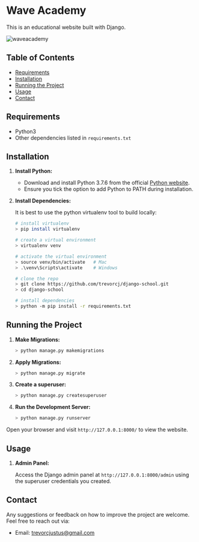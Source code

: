 # Wave Academy
This is an educational website built with Django.

![waveacademy](https://github.com/user-attachments/assets/65bb44b5-1ef1-442b-92c9-0212f9e5f761)


## Table of Contents
- [Requirements](#requirements)
- [Installation](#installation)
- [Running the Project](#running-the-project)
- [Usage](#usage)
- [Contact](#contact)

## Requirements
- Python3
- Other dependencies listed in `requirements.txt`

## Installation
1. **Install Python:**

   - Download and install Python 3.7.6 from the official [Python website](https://www.python.org/downloads/).
   - Ensure you tick the option to add Python to PATH during installation.

2. **Install Dependencies:**

   It is best to use the python virtualenv tool to build locally:
   ```sh
   # install virtualenv
   > pip install virtualenv

   # create a virtual environment
   > virtualenv venv

   # activate the virtual environment
   > source venv/bin/activate   # Mac
   > .\venv\Scripts\activate    # Windows

   # clone the repo
   > git clone https://github.com/trevorcj/django-school.git
   > cd django-school

   # install dependencies
   > python -m pip install -r requirements.txt

## Running the Project
1. **Make Migrations:**

   ```sh
   > python manage.py makemigrations
2. **Apply Migrations:**
   
   ```sh
   > python manage.py migrate

3. **Create a superuser:**

   ```sh
   > python manage.py createsuperuser
4. **Run the Development Server:**
   
   ```sh
   > python manage.py runserver

  Open your browser and visit  `http://127.0.0.1:8000/` to view the website.

## Usage
1. **Admin Panel:**

   Access the Django admin panel at  `http://127.0.0.1:8000/admin` using the superuser credentials you created.

## Contact
Any suggestions or feedback on how to improve the project are welcome. Feel free to reach out via:

  - Email: trevorcjustus@gmail.com
